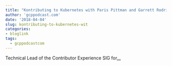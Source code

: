 ```yaml
---
title: "Kontributing to Kubernetes with Paris Pittman and Garrett Rodrigues"
author: 'gcppodcast.com'
date: '2018-04-04'
slug: kontributing-to-kubernetes-wit
categories:
- bloglink
tags:
  - gcppodcastcom
---
```


Technical Lead of the Contributor Experience SIG for[... <i class="fas fa-external-link-alt"></i>](https://www.gcppodcast.com/post/episode-121-kontributing-to-kubernetes-with-paris-pittman-and-garrett-rodrigues/)

